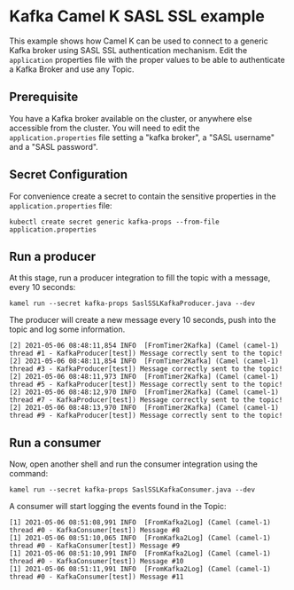 # Kafka Camel K SASL SSL example

This example shows how Camel K can be used to connect to a generic Kafka broker using SASL SSL authentication mechanism. Edit the `application` properties file with the proper values to be able to authenticate a Kafka Broker and use any Topic.

## Prerequisite

You have a Kafka broker available on the cluster, or anywhere else accessible from the cluster. You will need to edit the `application.properties` file setting a "kafka broker", a "SASL username" and a "SASL password". 

## Secret Configuration

For convenience create a secret to contain the sensitive properties in the `application.properties` file:

```
kubectl create secret generic kafka-props --from-file application.properties
```

## Run a producer

At this stage, run a producer integration to fill the topic with a message, every 10 seconds:

```
kamel run --secret kafka-props SaslSSLKafkaProducer.java --dev
```

The producer will create a new message every 10 seconds, push into the topic and log some information.

```
[2] 2021-05-06 08:48:11,854 INFO  [FromTimer2Kafka] (Camel (camel-1) thread #1 - KafkaProducer[test]) Message correctly sent to the topic!
[2] 2021-05-06 08:48:11,854 INFO  [FromTimer2Kafka] (Camel (camel-1) thread #3 - KafkaProducer[test]) Message correctly sent to the topic!
[2] 2021-05-06 08:48:11,973 INFO  [FromTimer2Kafka] (Camel (camel-1) thread #5 - KafkaProducer[test]) Message correctly sent to the topic!
[2] 2021-05-06 08:48:12,970 INFO  [FromTimer2Kafka] (Camel (camel-1) thread #7 - KafkaProducer[test]) Message correctly sent to the topic!
[2] 2021-05-06 08:48:13,970 INFO  [FromTimer2Kafka] (Camel (camel-1) thread #9 - KafkaProducer[test]) Message correctly sent to the topic!
```


## Run a consumer

Now, open another shell and run the consumer integration using the command:

```
kamel run --secret kafka-props SaslSSLKafkaConsumer.java --dev
```

A consumer will start logging the events found in the Topic:

```
[1] 2021-05-06 08:51:08,991 INFO  [FromKafka2Log] (Camel (camel-1) thread #0 - KafkaConsumer[test]) Message #8
[1] 2021-05-06 08:51:10,065 INFO  [FromKafka2Log] (Camel (camel-1) thread #0 - KafkaConsumer[test]) Message #9
[1] 2021-05-06 08:51:10,991 INFO  [FromKafka2Log] (Camel (camel-1) thread #0 - KafkaConsumer[test]) Message #10
[1] 2021-05-06 08:51:11,991 INFO  [FromKafka2Log] (Camel (camel-1) thread #0 - KafkaConsumer[test]) Message #11
```